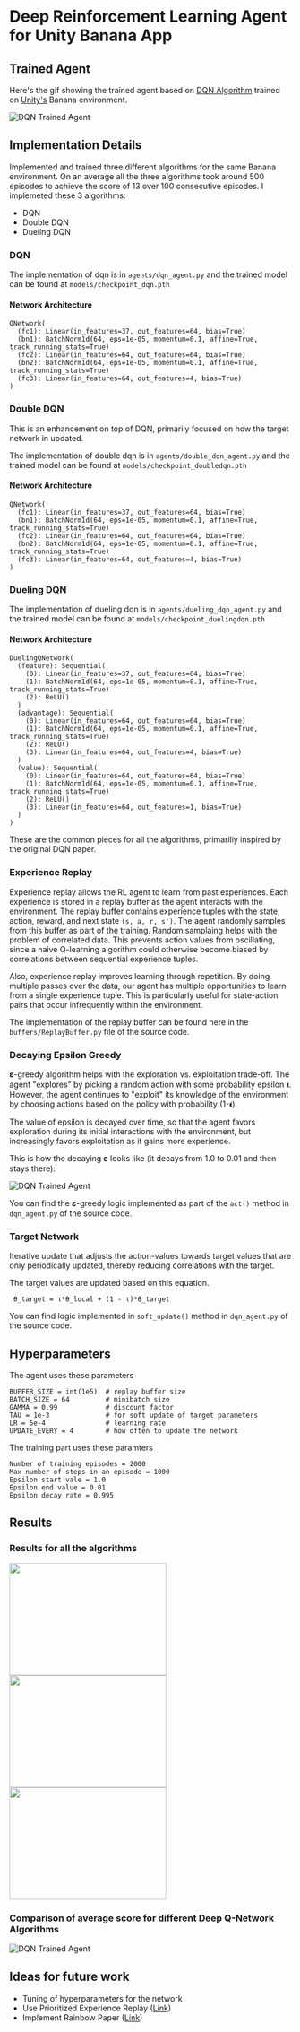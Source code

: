 # Deep Reinforcement Learning Agent for Unity Banana App 

## Trained Agent 

Here's the gif showing the trained agent based on [DQN Algorithm](https://github.com/monusurana/reinforcement-learning-navigation/blob/master/agents/dqn_agent.py) trained on [Unity's](https://github.com/Unity-Technologies/ml-agents) Banana environment. 

![DQN Trained Agent](resources/trained_agent_dqn.gif)

## Implementation Details 

Implemented and trained three different algorithms for the same Banana environment. On an average all the three algorithms took around 500 episodes to achieve the score of 13 over 100 consecutive episodes. I implemeted these 3 algorithms:
- DQN
- Double DQN
- Dueling DQN

### DQN 

The implementation of dqn is in ```agents/dqn_agent.py``` and the trained model can be found at ```models/checkpoint_dqn.pth```

#### Network Architecture
```
QNetwork(
  (fc1): Linear(in_features=37, out_features=64, bias=True)
  (bn1): BatchNorm1d(64, eps=1e-05, momentum=0.1, affine=True, track_running_stats=True)
  (fc2): Linear(in_features=64, out_features=64, bias=True)
  (bn2): BatchNorm1d(64, eps=1e-05, momentum=0.1, affine=True, track_running_stats=True)
  (fc3): Linear(in_features=64, out_features=4, bias=True)
)
```

### Double DQN

This is an enhancement on top of DQN, primarily focused on how the target network in updated. 

The implementation of double dqn is in ```agents/double_dqn_agent.py``` and the trained model can be found at ```models/checkpoint_doubledqn.pth```

#### Network Architecture
```
QNetwork(
  (fc1): Linear(in_features=37, out_features=64, bias=True)
  (bn1): BatchNorm1d(64, eps=1e-05, momentum=0.1, affine=True, track_running_stats=True)
  (fc2): Linear(in_features=64, out_features=64, bias=True)
  (bn2): BatchNorm1d(64, eps=1e-05, momentum=0.1, affine=True, track_running_stats=True)
  (fc3): Linear(in_features=64, out_features=4, bias=True)
)
```

### Dueling DQN 

The implementation of dueling dqn is in ```agents/dueling_dqn_agent.py``` and the trained model can be found at ```models/checkpoint_duelingdqn.pth```

#### Network Architecture
```
DuelingQNetwork(
  (feature): Sequential(
    (0): Linear(in_features=37, out_features=64, bias=True)
    (1): BatchNorm1d(64, eps=1e-05, momentum=0.1, affine=True, track_running_stats=True)
    (2): ReLU()
  )
  (advantage): Sequential(
    (0): Linear(in_features=64, out_features=64, bias=True)
    (1): BatchNorm1d(64, eps=1e-05, momentum=0.1, affine=True, track_running_stats=True)
    (2): ReLU()
    (3): Linear(in_features=64, out_features=4, bias=True)
  )
  (value): Sequential(
    (0): Linear(in_features=64, out_features=64, bias=True)
    (1): BatchNorm1d(64, eps=1e-05, momentum=0.1, affine=True, track_running_stats=True)
    (2): ReLU()
    (3): Linear(in_features=64, out_features=1, bias=True)
  )
)
```

These are the common pieces for all the algorithms, primariliy inspired by the original DQN paper.

### Experience Replay 

Experience replay allows the RL agent to learn from past experiences. Each experience is stored in a replay buffer as the agent interacts with the environment. The replay buffer contains experience tuples with the state, action, reward, and next state ```(s, a, r, s')```. The agent randomly samples from this buffer as part of the training. Random samplaing helps with the problem of correlated data. This prevents action values from oscillating, since a naive Q-learning algorithm could otherwise become biased by correlations between sequential experience tuples.

Also, experience replay improves learning through repetition. By doing multiple passes over the data, our agent has multiple opportunities to learn from a single experience tuple. This is particularly useful for state-action pairs that occur infrequently within the environment.

The implementation of the replay buffer can be found here in the ```buffers/ReplayBuffer.py``` file of the source code.

### Decaying Epsilon Greedy 

𝛆-greedy algorithm helps with the exploration vs. exploitation trade-off. The agent "explores" by picking a random action with some probability epsilon 𝛜. However, the agent continues to "exploit" its knowledge of the environment by choosing actions based on the policy with probability (1-𝛜).

The value of epsilon is decayed over time, so that the agent favors exploration during its initial interactions with the environment, but increasingly favors exploitation as it gains more experience.

This is how the decaying 𝛆 looks like (it decays from 1.0 to 0.01 and then stays there):

![DQN Trained Agent](resources/eps.png)

You can find the 𝛆-greedy logic implemented as part of the ```act()``` method in ```dqn_agent.py``` of the source code.

### Target Network 

Iterative update that adjusts the action-values towards target values that are only periodically updated, thereby reducing correlations with the target.

The target values are updated based on this equation. 
```
 θ_target = τ*θ_local + (1 - τ)*θ_target
```

You can find logic implemented in ```soft_update()``` method in ```dqn_agent.py``` of the source code. 

## Hyperparameters 

The agent uses these parameters
```
BUFFER_SIZE = int(1e5)  # replay buffer size
BATCH_SIZE = 64         # minibatch size
GAMMA = 0.99            # discount factor
TAU = 1e-3              # for soft update of target parameters
LR = 5e-4               # learning rate 
UPDATE_EVERY = 4        # how often to update the network
```

The training part uses these paramters
```
Number of training episodes = 2000
Max number of steps in an episode = 1000
Epsilon start vale = 1.0
Epsilon end value = 0.01
Epsilon decay rate = 0.995
```

## Results

### Results for all the algorithms
<img src="resources/dqn.png" width="280" height="200"><img src="resources/doubledqn.png" width="280" height="200"><img src="resources/duelingdqn.png" width="280" height="200">

### Comparison of average score for different Deep Q-Network Algorithms
![DQN Trained Agent](resources/comparision.png)

## Ideas for future work 
- Tuning of hyperparameters for the network 
- Use Prioritized Experience Replay ([Link](https://arxiv.org/pdf/1511.05952.pdf))
- Implement Rainbow Paper ([Link](https://arxiv.org/pdf/1710.02298.pdf))
